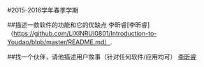 #2015-2016学年春季学期
 
 
##描述一款软件的功能和它的优缺点
李昕睿[李昕睿]（https://github.com/LIXINRUI0801/Introduction-to-Youdao/blob/master/README.md）.

##找一个伙伴，请他描述用户故事（针对任何软件/应用均可）
[李昕睿](https://github.com/LIXINRUI0801/---)
